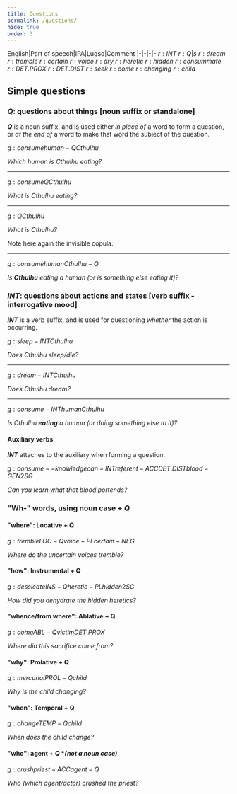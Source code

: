 ```yaml
---
title: Questions
permalink: /questions/
hide: true
order: 3
---
```


English|Part of speech|IPA|Lugso|Comment
|-|-|-|-
${r: INT}$
${r: Q}|s$
${r: dream}$
${r: tremble}$
${r: certain}$
${r: voice}$
${r: dry}$
${r: heretic}$
${r: hidden}$
${r: consummate}$
${r: DET.PROX}$
${r: DET.DIST}$
${r: seek}$
${r: come}$
${r: changing}$
${r: child}$

## Simple questions

### ${Q}$: questions about things [noun suffix or standalone]

**${Q}$** is a noun suffix, and is used either _in place of_ a word to form a question, or _at the end of_ a word to make that word the subject of the question.

${g: consume human-Q Cthulhu}$

_Which human is Cthulhu eating?_

---

${g: consume Q Cthulhu}$

_What is Cthulhu eating?_

---

${g: Q Cthulhu}$

_What is Cthulhu?_

Note here again the invisible copula.

---

${g: consume human Cthulhu-Q}$

_Is **Cthulhu** eating a human (or is something else eating it)?_

### ${INT}$: questions about actions and states [verb suffix - interrogative mood]

**${INT}$** is a verb suffix, and is used for questioning _whether_ the action is occurring.

${g: sleep-INT Cthulhu}$

_Does Cthulhu sleep/die?_

---

${g: dream-INT Cthulhu}$

_Does Cthulhu dream?_

---

${g: consume-INT human Cthulhu}$

_Is Cthulhu **eating** a human (or doing something else to it)?_

#### Auxiliary verbs

**${INT}$** attaches to the auxiliary when forming a question.

${g: consume--knowledge can-INT referent-ACC DET.DIST blood-GEN 2SG}$

_Can you learn what that blood portends?_

### "Wh-" words, using noun case + ${Q}$

#### "where": Locative + Q

${g: tremble LOC-Q voice-PL certain-NEG}$

_Where do the uncertain voices tremble?_

#### "how": Instrumental + Q

${g: dessicate INS-Q heretic-PL hidden 2SG}$

_How did you dehydrate the hidden heretics?_

#### "whence/from where": Ablative + Q

${g: come ABL-Q victim DET.PROX}$

_Where did this sacrifice come from?_

#### "why": Prolative + Q

${g: mercurial PROL-Q child}$

_Why is the child changing?_

#### "when": Temporal + Q

${g: change TEMP-Q child}$

_When does the child change?_

#### "who": agent + ${Q}$ **(not a noun case)*

${g: crush priest-ACC agent-Q}$

_Who (which agent/actor) crushed the priest?_
